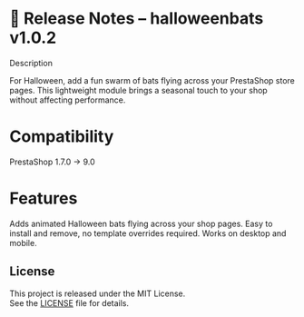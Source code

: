 # 🎃 Release Notes – halloweenbats v1.0.2
Description

For Halloween, add a fun swarm of bats flying across your PrestaShop store pages.
This lightweight module brings a seasonal touch to your shop without affecting performance.

# Compatibility
PrestaShop 1.7.0 → 9.0

# Features

Adds animated Halloween bats flying across your shop pages.
Easy to install and remove, no template overrides required.
Works on desktop and mobile.

## License

This project is released under the MIT License.  
See the [LICENSE](LICENSE) file for details.
